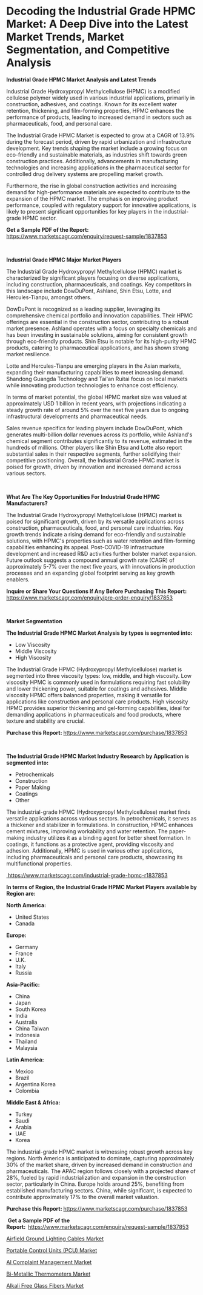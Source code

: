 <p><h1>Decoding the Industrial Grade HPMC Market: A Deep Dive into the Latest Market Trends, Market Segmentation, and Competitive Analysis</h1></p><p><strong>Industrial Grade HPMC Market Analysis and Latest Trends</strong></p>
<p><p>Industrial Grade Hydroxypropyl Methylcellulose (HPMC) is a modified cellulose polymer widely used in various industrial applications, primarily in construction, adhesives, and coatings. Known for its excellent water retention, thickening, and film-forming properties, HPMC enhances the performance of products, leading to increased demand in sectors such as pharmaceuticals, food, and personal care.</p><p>The Industrial Grade HPMC Market is expected to grow at a CAGR of 13.9% during the forecast period, driven by rapid urbanization and infrastructure development. Key trends shaping the market include a growing focus on eco-friendly and sustainable materials, as industries shift towards green construction practices. Additionally, advancements in manufacturing technologies and increasing applications in the pharmaceutical sector for controlled drug delivery systems are propelling market growth.</p><p>Furthermore, the rise in global construction activities and increasing demand for high-performance materials are expected to contribute to the expansion of the HPMC market. The emphasis on improving product performance, coupled with regulatory support for innovative applications, is likely to present significant opportunities for key players in the industrial-grade HPMC sector.</p></p>
<p><strong>Get a Sample PDF of the Report:&nbsp;</strong> <a href="https://www.marketscagr.com/enquiry/request-sample/1837853?utm_campaign=2014&utm_medium=2&utm_source=Github&utm_content=ia&utm_term=03022025&utm_id=industrial-grade-hpmc">https://www.marketscagr.com/enquiry/request-sample/1837853</a></p>
<p>&nbsp;</p>
<p><strong>Industrial Grade HPMC Major Market Players</strong></p>
<p><p>The Industrial Grade Hydroxypropyl Methylcellulose (HPMC) market is characterized by significant players focusing on diverse applications, including construction, pharmaceuticals, and coatings. Key competitors in this landscape include DowDuPont, Ashland, Shin Etsu, Lotte, and Hercules-Tianpu, amongst others.</p><p>DowDuPont is recognized as a leading supplier, leveraging its comprehensive chemical portfolio and innovation capabilities. Their HPMC offerings are essential in the construction sector, contributing to a robust market presence. Ashland operates with a focus on specialty chemicals and has been investing in sustainable solutions, aiming for consistent growth through eco-friendly products. Shin Etsu is notable for its high-purity HPMC products, catering to pharmaceutical applications, and has shown strong market resilience.</p><p>Lotte and Hercules-Tianpu are emerging players in the Asian markets, expanding their manufacturing capabilities to meet increasing demand. Shandong Guangda Technology and Tai'an Ruitai focus on local markets while innovating production technologies to enhance cost efficiency.</p><p>In terms of market potential, the global HPMC market size was valued at approximately USD 1 billion in recent years, with projections indicating a steady growth rate of around 5% over the next five years due to ongoing infrastructural developments and pharmaceutical needs.</p><p>Sales revenue specifics for leading players include DowDuPont, which generates multi-billion dollar revenues across its portfolio, while Ashland's chemical segment contributes significantly to its revenue, estimated in the hundreds of millions. Other players like Shin Etsu and Lotte also report substantial sales in their respective segments, further solidifying their competitive positioning. Overall, the Industrial Grade HPMC market is poised for growth, driven by innovation and increased demand across various sectors.</p></p>
<p>&nbsp;</p>
<p><strong>What Are The Key Opportunities For Industrial Grade HPMC Manufacturers?</strong></p>
<p><p>The Industrial Grade Hydroxypropyl Methylcellulose (HPMC) market is poised for significant growth, driven by its versatile applications across construction, pharmaceuticals, food, and personal care industries. Key growth trends indicate a rising demand for eco-friendly and sustainable solutions, with HPMC's properties such as water retention and film-forming capabilities enhancing its appeal. Post-COVID-19 infrastructure development and increased R&D activities further bolster market expansion. Future outlook suggests a compound annual growth rate (CAGR) of approximately 5-7% over the next five years, with innovations in production processes and an expanding global footprint serving as key growth enablers.</p></p>
<p><strong>Inquire or Share Your Questions If Any Before Purchasing This Report:</strong> <a href="https://www.marketscagr.com/enquiry/pre-order-enquiry/1837853?utm_campaign=2014&utm_medium=2&utm_source=Github&utm_content=ia&utm_term=03022025&utm_id=industrial-grade-hpmc">https://www.marketscagr.com/enquiry/pre-order-enquiry/1837853</a></p>
<p>&nbsp;</p>
<p><strong>Market Segmentation</strong></p>
<p><strong>The Industrial Grade HPMC Market Analysis by types is segmented into:</strong></p>
<p><ul><li>Low Viscosity</li><li>Middle Viscosity</li><li>High Viscosity</li></ul></p>
<p><p>The Industrial Grade HPMC (Hydroxypropyl Methylcellulose) market is segmented into three viscosity types: low, middle, and high viscosity. Low viscosity HPMC is commonly used in formulations requiring fast solubility and lower thickening power, suitable for coatings and adhesives. Middle viscosity HPMC offers balanced properties, making it versatile for applications like construction and personal care products. High viscosity HPMC provides superior thickening and gel-forming capabilities, ideal for demanding applications in pharmaceuticals and food products, where texture and stability are crucial.</p></p>
<p><strong>Purchase this Report:&nbsp;</strong><a href="https://www.marketscagr.com/purchase/1837853?utm_campaign=2014&utm_medium=2&utm_source=Github&utm_content=ia&utm_term=03022025&utm_id=industrial-grade-hpmc">https://www.marketscagr.com/purchase/1837853</a></p>
<p>&nbsp;</p>
<p><strong>The Industrial Grade HPMC Market Industry Research by Application is segmented into:</strong></p>
<p><ul><li>Petrochemicals</li><li>Construction</li><li>Paper Making</li><li>Coatings</li><li>Other</li></ul></p>
<p><p>The industrial-grade HPMC (Hydroxypropyl Methylcellulose) market finds versatile applications across various sectors. In petrochemicals, it serves as a thickener and stabilizer in formulations. In construction, HPMC enhances cement mixtures, improving workability and water retention. The paper-making industry utilizes it as a binding agent for better sheet formation. In coatings, it functions as a protective agent, providing viscosity and adhesion. Additionally, HPMC is used in various other applications, including pharmaceuticals and personal care products, showcasing its multifunctional properties.</p></p>
<p><a href="https://www.marketscagr.com/industrial-grade-hpmc-r1837853?utm_campaign=2014&utm_medium=2&utm_source=Github&utm_content=ia&utm_term=03022025&utm_id=industrial-grade-hpmc">&nbsp;https://www.marketscagr.com/industrial-grade-hpmc-r1837853</a></p>
<p><strong>In terms of Region, the Industrial Grade HPMC Market Players available by Region are:</strong></p>
<p>
    <p> <strong> North America: </strong>
        <ul>
            <li>United States</li>
            <li>Canada</li>
        </ul>
        </p> 
    <p> <strong> Europe: </strong>
        <ul>
            <li>Germany</li>
            <li>France</li>
            <li>U.K.</li>
            <li>Italy</li>
            <li>Russia</li>
        </ul>
        </p> 
    <p> <strong> Asia-Pacific: </strong>
        <ul>
            <li>China</li>
            <li>Japan</li>
            <li>South Korea</li>
            <li>India</li>
            <li>Australia</li>
            <li>China Taiwan</li>
            <li>Indonesia</li>
            <li>Thailand</li>
            <li>Malaysia</li>
        </ul>
        </p> 
    <p> <strong> Latin America: </strong>
        <ul>
            <li>Mexico</li>
            <li>Brazil</li>
            <li>Argentina Korea</li>
            <li>Colombia</li>
        </ul>
        </p> 
    <p> <strong> Middle East & Africa: </strong>
        <ul>
            <li>Turkey</li>
            <li>Saudi</li>
            <li>Arabia</li>
            <li>UAE</li>
            <li>Korea</li>
        </ul>
    </p>
    </p>
<p><p>The industrial-grade HPMC market is witnessing robust growth across key regions. North America is anticipated to dominate, capturing approximately 30% of the market share, driven by increased demand in construction and pharmaceuticals. The APAC region follows closely with a projected share of 28%, fueled by rapid industrialization and expansion in the construction sector, particularly in China. Europe holds around 25%, benefiting from established manufacturing sectors. China, while significant, is expected to contribute approximately 17% to the overall market valuation.</p></p>
<p><strong>Purchase this Report: </strong><a href="https://www.marketscagr.com/purchase/1837853?utm_campaign=2014&utm_medium=2&utm_source=Github&utm_content=ia&utm_term=03022025&utm_id=industrial-grade-hpmc">https://www.marketscagr.com/purchase/1837853</a></p>
<p>&nbsp;<strong>Get a Sample PDF of the Report:&nbsp;&nbsp;</strong><a href="https://www.marketscagr.com/enquiry/request-sample/1837853?utm_campaign=2014&utm_medium=2&utm_source=Github&utm_content=ia&utm_term=03022025&utm_id=industrial-grade-hpmc">https://www.marketscagr.com/enquiry/request-sample/1837853</a></p>
<p><strong></strong></p>
<p><p><a href="https://www.linkedin.com/pulse/airfield-ground-lighting-cables-market-analysis-report-2025-2032-z6a1f?utm_campaign=2014&utm_medium=2&utm_source=Github&utm_content=ia&utm_term=03022025&utm_id=industrial-grade-hpmc">Airfield Ground Lighting Cables Market</a></p><p><a href="https://www.linkedin.com/pulse/analyzing-portable-control-units-pcu-market-growth-revenue-trends-uv3bf?utm_campaign=2014&utm_medium=2&utm_source=Github&utm_content=ia&utm_term=03022025&utm_id=industrial-grade-hpmc">Portable Control Units (PCU) Market</a></p><p><a href="https://www.linkedin.com/pulse/ai-complaint-management-market-size-growing-cagr-133-from-2025-ugrqf?utm_campaign=2014&utm_medium=2&utm_source=Github&utm_content=ia&utm_term=03022025&utm_id=industrial-grade-hpmc">AI Complaint Management Market</a></p><p><a href="https://www.linkedin.com/pulse/future-bi-metallic-thermometers-market-trends-revenue-forecast-ugbzf?utm_campaign=2014&utm_medium=2&utm_source=Github&utm_content=ia&utm_term=03022025&utm_id=industrial-grade-hpmc">Bi-Metallic Thermometers Market</a></p><p><a href="https://github.com/JosephineMcguire65/Market-Research-Report-List-1/blob/main/alkali-free-glass-fibers-market.md?utm_campaign=2014&utm_medium=2&utm_source=Github&utm_content=ia&utm_term=03022025&utm_id=industrial-grade-hpmc">Alkali Free Glass Fibers Market</a></p></p>